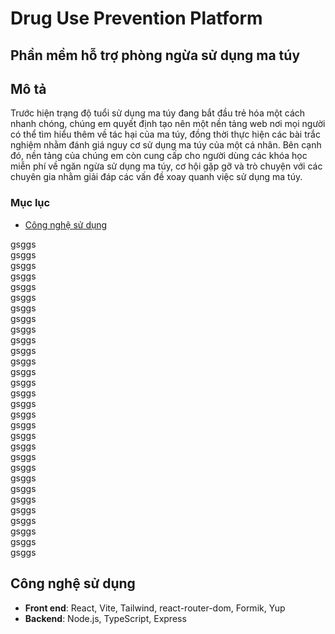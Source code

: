 <body>

<h1>Drug Use Prevention Platform</h1>
<h2>Phần mềm hỗ trợ phòng ngừa sử dụng ma túy</h2>

<h2>Mô tả</h2>

<p>
  Trước hiện trạng độ tuổi sử dụng ma túy đang bắt đầu trẻ hóa một cách nhanh chóng, chúng em quyết định tạo nên một nền tảng web nơi 
  mọi người có thể tìm hiểu thêm về tác hại của ma túy, đồng thời thực hiện các bài trắc nghiệm nhằm đánh giá nguy cơ sử dụng ma túy của một cá nhân. 
  Bên cạnh đó, nền tảng của chúng em còn cung cấp cho người dùng các khóa học miễn phí về ngăn ngừa sử dụng ma túy, cơ hội gặp gỡ và trò chuyện 
  với các chuyên gia nhằm giải đáp các vấn đề xoay quanh việc sử dụng ma túy.
</p>

<h3>Mục lục</h3>

<ul>
  <li><a href="#cong-nghe-su-dung">Công nghệ sử dụng</a></li>
</ul>

<!-- Filler content for testing scroll -->
<div>gsggs</div>
<div>gsggs</div>
<div>gsggs</div>
<div>gsggs</div>
<div>gsggs</div>
<div>gsggs</div>
<div>gsggs</div>
<div>gsggs</div>
<div>gsggs</div>
<div>gsggs</div>
<div>gsggs</div>
<div>gsggs</div>
<div>gsggs</div>
<div>gsggs</div>
<div>gsggs</div>
<div>gsggs</div>
<div>gsggs</div>
<div>gsggs</div>
<div>gsggs</div>
<div>gsggs</div>
<div>gsggs</div>
<div>gsggs</div>
<div>gsggs</div>
<div>gsggs</div>
<div>gsggs</div>
<div>gsggs</div>
<div>gsggs</div>
<div>gsggs</div>
<div>gsggs</div>
<div>gsggs</div>

<h2 id="cong-nghe-su-dung">Công nghệ sử dụng</h2>
<ul>
  <li><strong>Front end</strong>: React, Vite, Tailwind, react-router-dom, Formik, Yup</li>
  <li><strong>Backend</strong>: Node.js, TypeScript, Express</li>
</ul>

</body>
</html>
